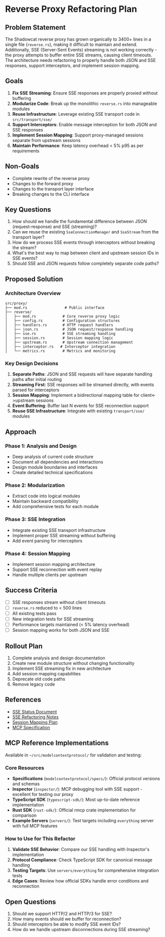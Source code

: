 # Reverse Proxy Refactoring Plan

## Problem Statement
The Shadowcat reverse proxy has grown organically to 3400+ lines in a single file (`reverse.rs`), making it difficult to maintain and extend. Additionally, SSE (Server-Sent Events) streaming is not working correctly - the proxy attempts to buffer entire SSE streams, causing client timeouts. The architecture needs refactoring to properly handle both JSON and SSE responses, support interceptors, and implement session mapping.

## Goals
1. **Fix SSE Streaming**: Ensure SSE responses are properly proxied without buffering
2. **Modularize Code**: Break up the monolithic `reverse.rs` into manageable modules
3. **Reuse Infrastructure**: Leverage existing SSE transport code in `src/transport/sse/`
4. **Support Interceptors**: Enable message interception for both JSON and SSE responses
5. **Implement Session Mapping**: Support proxy-managed sessions separate from upstream sessions
6. **Maintain Performance**: Keep latency overhead < 5% p95 as per requirements

## Non-Goals
- Complete rewrite of the reverse proxy
- Changes to the forward proxy
- Changes to the transport layer interface
- Breaking changes to the CLI interface

## Key Questions
1. How should we handle the fundamental difference between JSON (request-response) and SSE (streaming)?
2. Can we reuse the existing `SseConnectionManager` and `SseStream` from the transport layer?
3. How do we process SSE events through interceptors without breaking the stream?
4. What's the best way to map between client and upstream session IDs in SSE events?
5. Should SSE and JSON requests follow completely separate code paths?

## Proposed Solution

### Architecture Overview
```
src/proxy/
├── mod.rs                 # Public interface
├── reverse/
│   ├── mod.rs            # Core reverse proxy logic
│   ├── config.rs         # Configuration structures
│   ├── handlers.rs       # HTTP request handlers
│   ├── json.rs           # JSON request/response handling
│   ├── sse.rs            # SSE streaming handling
│   ├── session.rs        # Session mapping logic
│   ├── upstream.rs       # Upstream connection management
│   ├── interceptor.rs   # Interceptor integration
│   └── metrics.rs        # Metrics and monitoring
```

### Key Design Decisions
1. **Separate Paths**: JSON and SSE requests will have separate handling paths after initial routing
2. **Streaming First**: SSE responses will be streamed directly, with events parsed for interceptors
3. **Session Mapping**: Implement a bidirectional mapping table for client<->upstream sessions
4. **Event Buffering**: Buffer last N events for SSE reconnection support
5. **Reuse SSE Infrastructure**: Integrate with existing `transport/sse/` modules

## Approach

### Phase 1: Analysis and Design
- Deep analysis of current code structure
- Document all dependencies and interactions
- Design module boundaries and interfaces
- Create detailed technical specifications

### Phase 2: Modularization
- Extract code into logical modules
- Maintain backward compatibility
- Add comprehensive tests for each module

### Phase 3: SSE Integration
- Integrate existing SSE transport infrastructure
- Implement proper SSE streaming without buffering
- Add event parsing for interceptors

### Phase 4: Session Mapping
- Implement session mapping architecture
- Support SSE reconnection with event replay
- Handle multiple clients per upstream

## Success Criteria
- [ ] SSE responses stream without client timeouts
- [ ] `reverse.rs` reduced to < 500 lines
- [ ] All existing tests pass
- [ ] New integration tests for SSE streaming
- [ ] Performance targets maintained (< 5% latency overhead)
- [ ] Session mapping works for both JSON and SSE

## Rollout Plan
1. Complete analysis and design documentation
2. Create new module structure without changing functionality
3. Implement SSE streaming fix in new architecture
4. Add session mapping capabilities
5. Deprecate old code paths
6. Remove legacy code

## References
- [SSE Status Document](../../shadowcat/SSE_STATUS.md)
- [SSE Refactoring Notes](../../shadowcat/REFACTOR_SSE.md)
- [Session Mapping Plan](../reverse-proxy-session-mapping/reverse-proxy-session-mapping-tracker.md)
- [MCP Specification](https://spec.modelcontextprotocol.io)

## MCP Reference Implementations
Available in `~/src/modelcontextprotocol/` for validation and testing:

### Core Resources
- **Specifications** (`modelcontextprotocol/specs/`): Official protocol versions and schemas
- **Inspector** (`inspector/`): MCP debugging tool with SSE support - excellent for testing our proxy
- **TypeScript SDK** (`typescript-sdk/`): Most up-to-date reference implementation
- **Rust SDK** (`rust-sdk/`): Official rmcp crate implementation for comparison
- **Example Servers** (`servers/`): Test targets including `everything` server with full MCP features

### How to Use for This Refactor
1. **Validate SSE Behavior**: Compare our SSE handling with Inspector's implementation
2. **Protocol Compliance**: Check TypeScript SDK for canonical message handling
3. **Testing Targets**: Use `servers/everything` for comprehensive integration tests
4. **Edge Cases**: Review how official SDKs handle error conditions and reconnection

## Open Questions
1. Should we support HTTP/2 and HTTP/3 for SSE?
2. How many events should we buffer for reconnection?
3. Should interceptors be able to modify SSE event IDs?
4. How do we handle upstream disconnections during SSE streaming?